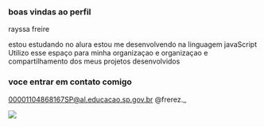 ### boas vindas ao perfil 

rayssa freire

estou estudando no alura 
estou me desenvolvendo na linguagem javaScript
Utilizo esse espaço para minha organizaçao e organizaçao e compartilhamento dos meus projetos desenvolvidos 

### voce entrar em contato comigo 

00001104868167SP@al.educacao.sp.gov.br
@frerez._

![](https://media1.tenor.com/m/bREBl5rF8toAAAAC/big-eyes.gif)
